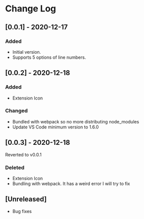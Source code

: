# Change Log

## [0.0.1] - 2020-12-17
### Added
- Initial version.
- Supports 5 options of line numbers.

## [0.0.2] - 2020-12-18
### Added
- Extension Icon
### Changed
- Bundled with webpack so no more distributing node_modules
- Update VS Code minimum version to 1.6.0

## [0.0.3] - 2020-12-18
Reverted to v0.0.1
### Deleted
- Extension Icon
- Bundling with webpack. It has a weird error I will try to fix

## [Unreleased]
- Bug fixes